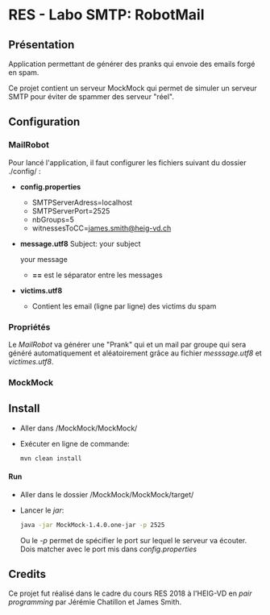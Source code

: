 # RES - Labo SMTP: RobotMail
## Présentation
Application permettant de générer des pranks qui envoie des emails forgé en spam.

Ce projet contient un serveur MockMock qui permet de simuler un serveur SMTP pour éviter de spammer des serveur "réel".

## Configuration
### MailRobot

Pour lancé l'application, il faut configurer les fichiers suivant du dossier ./config/ :

- **config.properties**
  - SMTPServerAdress=localhost
  - SMTPServerPort=2525
  - nbGroups=5
  - witnessesToCC=james.smith@heig-vd.ch

- **message.utf8**
  Subject: your subject

  your message

  - **==** est le séparator entre les messages

- **victims.utf8**

  - Contient les email (ligne par ligne) des victims du spam

### Propriétés

Le *MailRobot* va générer une "Prank" qui et un mail par groupe qui sera généré automatiquement et aléatoirement grâce au fichier *messsage.utf8* et *victimes.utf8*.

### MockMock

## Install

- Aller dans /MockMock/MockMock/

- Exécuter en ligne de commande:

  ```bash
  mvn clean install
  ```

#### Run

- Aller dans le dossier /MockMock/MockMock/target/


- Lancer le *jar*:

  ```bash
  java -jar MockMock-1.4.0.one-jar -p 2525
  ```

  Ou le *-p* permet de spécifier le port sur lequel le serveur va écouter. Dois matcher avec le port mis dans *config.properties*


## Credits

Ce projet fut réalisé dans le cadre du cours RES 2018 à l'HEIG-VD en *pair programming* par Jérémie Chatillon et James Smith. 